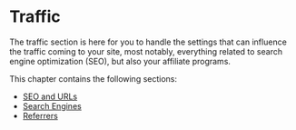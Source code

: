# Traffic

The traffic section is here for you to handle the settings that can influence the traffic coming to your site, most notably, everything related to search engine optimization \(SEO\), but also your affiliate programs.

This chapter contains the following sections:

* [SEO and URLs](seo-and-urls.md)
* [Search Engines](search-engines.md)
* [Referrers](referrers.md)

